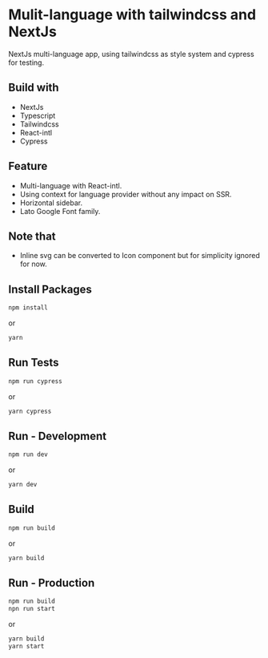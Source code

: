 # Mulit-language with tailwindcss and NextJs

NextJs multi-language app, using tailwindcss as style system and cypress for testing.

## Build with
+ NextJs
+ Typescript
+ Tailwindcss
+ React-intl
+ Cypress

## Feature
+ Multi-language with React-intl.
+ Using context for language provider without any impact on SSR.
+ Horizontal sidebar.
+ Lato Google Font family.

## Note that
+ Inline svg can be converted to Icon component but for simplicity ignored for now.
## Install Packages
```bash
npm install
``` 
or

```bash
yarn
```

## Run Tests
```bash
npm run cypress
```
or

```bash
yarn cypress
```

## Run - Development
```bash
npm run dev
``` 
or

```bash
yarn dev
```

## Build
```bash
npm run build
``` 
or

```bash
yarn build
``` 

## Run - Production
```bash
npm run build
npn run start
``` 
or

```bash
yarn build
yarn start
```